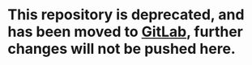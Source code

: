 # This repository is deprecated, and has been moved to [GitLab](https://gitlab.com/FiveYellowMice/fiveyellowmice.com), further changes will not be pushed here.
